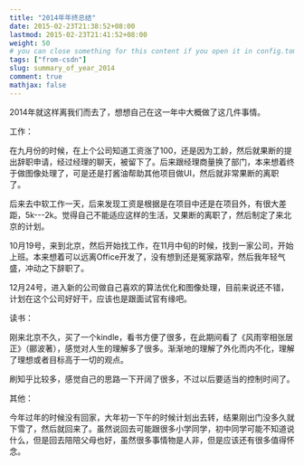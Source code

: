 ```yaml
---
title: "2014年年终总结"
date: 2015-02-23T21:38:52+08:00
lastmod: 2015-02-23T21:41:52+08:00
weight: 50
# you can close something for this content if you open it in config.toml.
tags: ["from-csdn"]
slug: summary_of_year_2014
comment: true
mathjax: false
---
```


2014年就这样离我们而去了，想想自己在这一年中大概做了这几件事情。

工作：

在九月份的时候，在上个公司知道工资涨了100，还是因为工龄，然后就果断的提出辞职申请，经过经理的聊天，被留下了。后来跟经理商量换了部门，本来想着终于做图像处理了，可是还是打酱油帮助其他项目做UI，然后就非常果断的离职了。

后来去中软工作一天，后来发现工资是根据是在项目中还是在项目外，有很大差距，5k---2k。觉得自己不能适应这样的生活，又果断的离职了，然后制定了来北京的计划。

10月19号，来到北京，然后开始找工作，在11月中旬的时候，找到一家公司，开始上班。本来想着可以远离Office开发了，没有想到还是冤家路窄，然后我年轻气盛，冲动之下辞职了。

12月24号，进入新的公司做自己喜欢的算法优化和图像处理，目前来说还不错，计划在这个公司好好干，应该也是跟面试官有缘吧。

读书：

刚来北京不久，买了一个kindle，看书方便了很多，在此期间看了《风雨宰相张居正》（郦波著），感觉对人生的理解多了很多。渐渐地的理解了外化而内不化，理解了理想或者目标高于一切的观点。

刷知乎比较多，感觉自己的思路一下开阔了很多，不过以后要适当的控制时间了。

其他：

今年过年的时候没有回家，大年初一下午的时候计划出去转，结果刚出门没多久就下雪了，然后就回来了。虽然说回去可能跟很多小学同学，初中同学可能不知道说什么，但是回去陪陪父母也好，虽然很多事情物是人非，但是应该还有很多值得怀念。